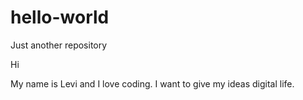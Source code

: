 # hello-world
Just another repository

Hi 

My name is Levi and I love coding. I want to give my ideas digital life.
